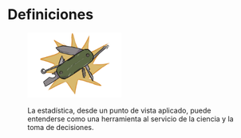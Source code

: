 # Definiciones

<figure><img src="../../.gitbook/assets/Herramienta.png" alt="" width="188"><figcaption><p>La estadística, desde un punto de vista aplicado, puede entenderse como una herramienta al servicio de la ciencia y la toma de decisiones.</p></figcaption></figure>
